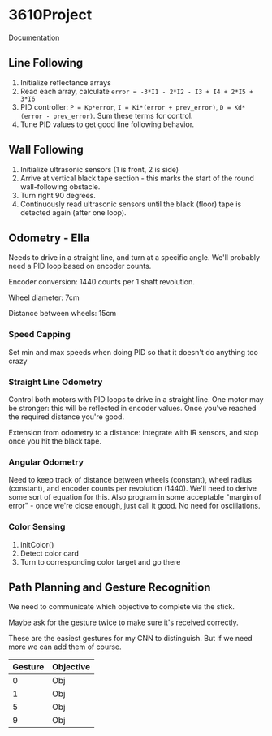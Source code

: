 # 3610Project
[Documentation](https://docs.google.com/document/d/1FCm-gnY11rz_PwXo4BpYIMVihD4Bvm1cCrFoAE9PToI/edit)

## Line Following
1. Initialize reflectance arrays
2. Read each array, calculate `error = -3*I1 - 2*I2 - I3 + I4 + 2*I5 + 3*I6` 
3. PID controller: `P = Kp*error`, `I = Ki*(error + prev_error)`, `D = Kd*(error - prev_error)`. Sum these terms for control.
4. Tune PID values to get good line following behavior.

## Wall Following
1. Initialize ultrasonic sensors (1 is front, 2 is side)
2. Arrive at vertical black tape section - this marks the start of the round wall-following obstacle.
3. Turn right 90 degrees.
4. Continuously read ultrasonic sensors until the black (floor) tape is detected again (after one loop).

## Odometry - Ella
Needs to drive in a straight line, and turn at a specific angle. We'll probably need a PID loop based on encoder counts.

Encoder conversion: 1440 counts per 1 shaft revolution. 

Wheel diameter: 7cm

Distance between wheels: 15cm

### Speed Capping
Set min and max speeds when doing PID so that it doesn't do anything too crazy

### Straight Line Odometry
Control both motors with PID loops to drive in a straight line. One motor may be stronger: this will be reflected in encoder values. Once you've reached the required distance you're good.

Extension from odometry to a distance: integrate with IR sensors, and stop once you hit the black tape.

### Angular Odometry
Need to keep track of distance between wheels (constant), wheel radius (constant), and encoder counts per revolution (1440). We'll need to derive some sort of equation for this. Also program in some acceptable "margin of error" - once we're close enough, just call it good. No need for oscillations.

### Color Sensing
1. initColor()
2. Detect color card
3. Turn to corresponding color target and go there

## Path Planning and Gesture Recognition
We need to communicate which objective to complete via the stick. 

Maybe ask for the gesture twice to make sure it's received correctly.

These are the easiest gestures for my CNN to distinguish. But if we need more we can add them of course.

| Gesture | Objective |
| --- | --- |
| 0 | Obj |
| 1 | Obj |
| 5 | Obj |
| 9 | Obj |

